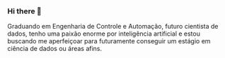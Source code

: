### Hi there 👋

Graduando em Engenharia de Controle e Automação, futuro cientista de dados, tenho uma paixão enorme por inteligência artificial e estou buscando me aperfeiçoar para futuramente conseguir um estágio em ciência de dados ou áreas afins.
<!--
**Vitorjipa22/Vitorjipa22** is a ✨ _special_ ✨ repository because its `README.md` (this file) appears on your GitHub profile.

Here are some ideas to get you started:

- 🔭 I’m currently working on ...
- 🌱 I’m currently learning ...
- 👯 I’m looking to collaborate on ...
- 🤔 I’m looking for help with ...
- 💬 Ask me about ...
- 📫 How to reach me: ...
- 😄 Pronouns: ...
- ⚡ Fun fact: ...
-->
